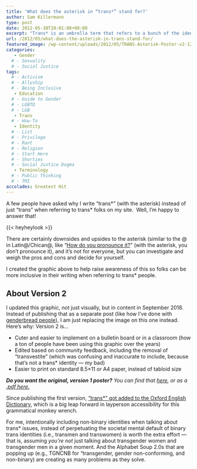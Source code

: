 ```yaml
---
title: 'What does the asterisk in “trans*” stand for?'
author: Sam Killermann
type: post
date: 2012-05-30T20:01:08+00:00
excerpt: "Trans* is an umbrella term that refers to a bunch of the identities within the gender identity spectrum. Here's a handy graphic that helps explain what I mean."
url: /2012/05/what-does-the-asterisk-in-trans-stand-for/
featured_image: /wp-content/uploads/2012/05/TRANS-Asterisk-Poster-v2-1200.png
categories: 
   - Gender
  # - Sexuality
  # - Social Justice
tags:
  # - Activism
  # - Allyship
  # - Being Inclusive
   - Education
  # - Guide to Gender
  # - LGBTQ
  # - LGB
   - Trans
  # - How-To
   - Identity
  # - List
  # - Privilege
  # - Rant
  # - Religion
  # - Start Here
  # - Shorties
  # - Social Justice Dogma
   - Terminology
  # - Public Thinking
  # - TMI
accolades: Greatest Hit
---
```

A few people have asked why I write &#8220;trans\*&#8221; (with the asterisk) instead of just &#8220;trans&#8221; when referring to trans\* folks on my site.  Well, I&#8217;m happy to answer that!

{{< heyheylook >}}


There are certainly downsides and upsides to the asterisk (similar to the @ in Latin@/Chican@, like &#8220;<a href="http://www.npr.org/blogs/thetwo-way/2013/01/07/168818064/latin-offers-a-gender-neutral-choice-but-how-to-pronounce-it" target="_blank" rel="noopener">How do you pronounce it?</a>&#8221; (with the asterisk, you don&#8217;t pronounce it), and it&#8217;s not for everyone, but you can investigate and weigh the pros and cons and decide for yourself.

I created the graphic above to help raise awareness of this so folks can be more inclusive in their writing when referring to trans* people.

## About Version 2

I updated this graphic, not just visually, but in content in September 2018. Instead of publishing that as a separate post (like how I&#8217;ve done with [genderbread people][2]), I am just replacing the image on this one instead. Here&#8217;s why: Version 2 is&#8230;

  * Cuter and easier to implement on a bulletin board or in a classroom (how a ton of people have been using this graphic over the years)
  * Edited based on community feedback, including the removal of &#8220;transvestite&#8221; (which was confusing and inaccurate to include, because that&#8217;s not a trans* identity &#8212; my bad)
  * Easier to print on standard 8.5&#215;11 or A4 paper, instead of tabloid size

<address>
  <strong>Do you want the original, version 1 poster?</strong> You can find that <a href="/wp-content/uploads/2012/05/trans-poster-900.jpg">here</a>, or as a <a href="/wp-content/uploads/2012/05/TRANS-Poster-11x17.pdf">.pdf here.</a>
</address>

Since publishing the first version, [&#8220;trans*&#8221; got added to the Oxford English Dictionary][3], which is a big leap forward in layperson accessibility for this grammatical monkey wrench.

For me, intentionally including non-binary identities when talking about trans* issues, instead of perpetuating the societal mental default of binary trans identities (i.e., transmen and transwomen) is worth the extra effort &#8212; that is, assuming _you&#8217;re not_ just talking about transgender women and transgender men in a given moment. And the Alphabet Soup 2.0s that are popping up (e.g., TGNCNB for &#8220;transgender, gender non-conforming, and non-binary) are creating as many problems as they solve.

 [1]: https://en.wikipedia.org/wiki/Wildcard_character
 [2]: /2012/03/the-genderbread-person-v2-0/
 [3]: http://time.com/5211799/what-does-trans-asterisk-star-mean-dictionary/